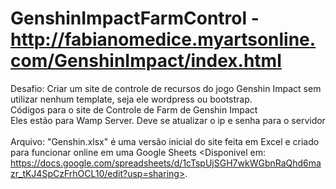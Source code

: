 # GenshinImpactFarmControl - http://fabianomedice.myartsonline.com/GenshinImpact/index.html
Desafio: Criar um site de controle de recursos do jogo Genshin Impact sem utilizar nenhum template, seja ele wordpress ou bootstrap.
<br>
Códigos para o site de Controle de Farm de Genshin Impact <br>
Eles estão para Wamp Server. Deve se atualizar o ip e senha para o servidor <br>
<br>
Arquivo: "Genshin.xlsx" é uma versão inicial do site feita em Excel e criado para funcionar online em uma Google Sheets <Disponivel em: https://docs.google.com/spreadsheets/d/1cTspUjSGH7wkWGbnRaQhd6mazr_tKJ4SpCzFrhOCL10/edit?usp=sharing>. 
<br>

